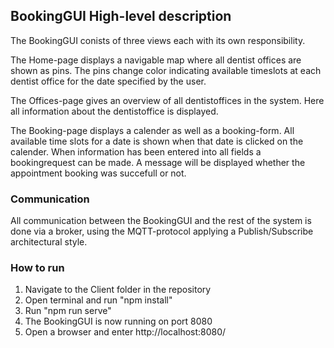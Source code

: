 ## BookingGUI High-level description 

The BookingGUI conists of three views each with its own responsibility. 

The Home-page displays a navigable map where all dentist offices are shown as pins. The pins change color indicating available timeslots at each dentist office for the date specified by the user. 

The Offices-page gives an overview of all dentistoffices in the system. Here all information about the dentistoffice is displayed.

The Booking-page displays a calender as well as a booking-form. All available time slots for a date is shown when that date is clicked on the calender. When information has been entered into all fields a bookingrequest can be made. A message will be displayed whether the appointment booking was succefull or not. 

### Communication
All communication between the BookingGUI and the rest of the system is done via a broker, using the MQTT-protocol applying a Publish/Subscribe architectural style. 

### How to run
1. Navigate to the Client folder in the repository
1. Open terminal and run "npm install"
1. Run "npm run serve"
1. The BookingGUI is now running on port 8080
1. Open a browser and enter http://localhost:8080/